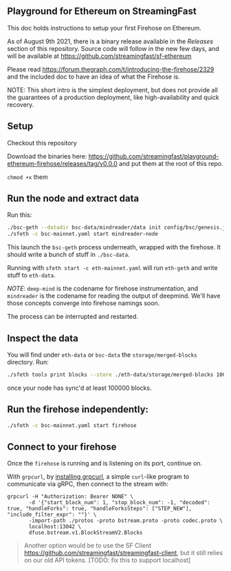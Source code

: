 ## Playground for Ethereum on StreamingFast

This doc holds instructions to setup your first Firehose on Ethereum.

As of August 9th 2021, there is a binary release available in the *Releases* section of this repository. Source code will follow in the new few days, and will be available at https://github.com/streamingfast/sf-ethereum

Please read https://forum.thegraph.com/t/introducing-the-firehose/2329 and the included doc to have an idea of what the Firehose is.

NOTE: This short intro is the simplest deployment, but does not provide all the guarantees of a production deployment, like high-availability and quick recovery.


## Setup

Checkout this repository

Download the binaries here: https://github.com/streamingfast/playground-ethereum-firehose/releases/tag/v0.0.0 and put them at the root of this repo.

`chmod +x` them


## Run the node and extract data

Run this:

```bash
./bsc-geth --datadir bsc-data/mindreader/data init config/bsc/genesis.json   # Only needed for BSC
./sfeth -c bsc-mainnet.yaml start mindreader-node
```

This launch the `bsc-geth` process underneath, wrapped with the firehose. It should write a bunch of stuff in `./bsc-data`.

Running with `sfeth start -c eth-mainnet.yaml` will run `eth-geth` and write stuff to `eth-data`.

*NOTE*: `deep-mind` is the codename for firehose instrumentation, and `mindreader` is the codename for reading the output of deepmind.  We'll have those concepts converge into firehose namings soon.

The process can be interrupted and restarted.


## Inspect the data

You will find under `eth-data` or `bsc-data` the `storage/merged-blocks` directory. Run:

```bash
./sfeth tools print blocks --store ./eth-data/storage/merged-blocks 100000
```

once your node has sync'd at least 100000 blocks.


## Run the firehose independently:

```bash
./sfeth -c bsc-mainnet.yaml start firehose
```


## Connect to your firehose

Once the `firehose` is running and is listening on its port, continue on.

With `grpcurl`, by [installing grpcurl](https://github.com/fullstorydev/grpcurl), a simple `curl`-like program to communicate via gRPC, then connect to the stream with:

```
grpcurl -H "Authorization: Bearer NONE" \
       -d '{"start_block_num": 1, "stop_block_num": -1, "decoded": true, "handleForks": true, "handleForksSteps": ["STEP_NEW"], "include_filter_expr": ""}' \
       -import-path ./protos -proto bstream.proto -proto codec.proto \
       localhost:13042 \
       dfuse.bstream.v1.BlockStreamV2.Blocks
```

> Another option would be to use the SF Client https://github.com/streamingfast/streamingfast-client, but it still relies on our old API tokens. [TODO: fix this to support localhost]
